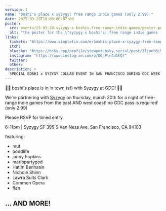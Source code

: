 ```yaml
---
version: 1
name: "boshi's place x syzygy: free range indie games (only 2.99)!"
date: 2025-03-20T18:00:00-07:00
poster:
  src: events/25-03-20-syzygy-x-boshis-free-range-indie-games/poster.png
  alt: "the poster for the \"syzygy x boshi's: free range indie games (only 2.99)!\" event"
links:
  tickets: "https://www.simpletix.com/e/boshis-place-x-syzygy-free-range-indie-gam-tickets-207792"
  itch:
  bluesky: "https://bsky.app/profile/stewpot.bsky.social/post/3ljxob6i5d22f"
  instagram: "https://www.instagram.com/p/DG_Pln4u1hQ/"
  twitter:
  other:
description: >
  SPECIAL BOSHI x SYZYGY COLLAB EVENT IN SAN FRANCISCO DURING GDC WEEK!!
---
```

🥚🍳 boshi's place is in in town (sf) with Syzygy at GDC! 🥚🍳

We’re partnering with [Syzygy](https://www.syzygysf.com/) on thursday, march 20th for a night of free-range indie games from the east AND west coast! no GDC pass is required! (only 2.99)

Please RSVP for timed entry.

6-11pm | Syzygy SF
395 S Van Ness Ave, San Francisco, CA 94103


featuring:

- mut
- pondlife
- jonny hopkins
- mariopartygod
- Hatim Benhsain
- Nichole Shinn
- Lawra Suits Clark
- Common Opera
- flan

... AND MORE!
---
